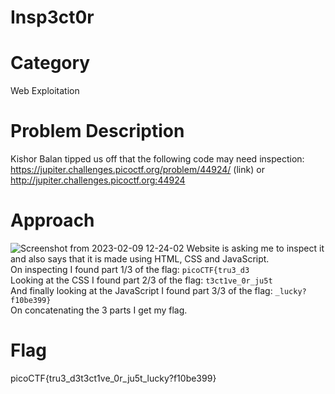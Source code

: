 # Insp3ct0r
# Category
Web Exploitation
# Problem Description
Kishor Balan tipped us off that the following code may need inspection: https://jupiter.challenges.picoctf.org/problem/44924/ (link) or http://jupiter.challenges.picoctf.org:44924
# Approach
![Screenshot from 2023-02-09 12-24-02](https://user-images.githubusercontent.com/90185630/217739496-7ad9bc30-9281-464b-a275-577a4db1f405.png)
Website is asking me to inspect it and also says that it is made using HTML, CSS and JavaScript.<br>
On inspecting I found part 1/3 of the flag: `picoCTF{tru3_d3`<br>
Looking at the CSS I found part 2/3 of the flag: `t3ct1ve_0r_ju5t`<br>
And finally looking at the JavaScript I found part 3/3 of the flag: `_lucky?f10be399}`<br>
On concatenating the 3 parts I get my flag.
# Flag
picoCTF{tru3_d3t3ct1ve_0r_ju5t_lucky?f10be399}
